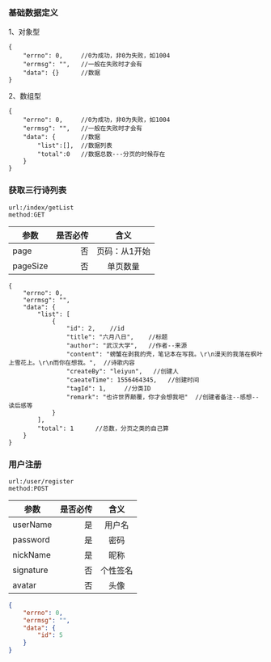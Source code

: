 
### 基础数据定义
1、对象型
```
{
    "errno": 0,     //0为成功，非0为失败，如1004
    "errmsg": "",   //一般在失败时才会有
    "data": {}      //数据
}
```
2、数组型
```
{
    "errno": 0,     //0为成功，非0为失败，如1004
    "errmsg": "",   //一般在失败时才会有
    "data": {       //数据
        "list":[],  //数据列表
        "total":0   //数据总数---分页的时候存在
    }      
}
```

### 获取三行诗列表
```
url:/index/getList
method:GET
```
| 参数        | 是否必传  |  含义  |
| --------   | -----:  | :----:  |
| page     | 否 |   页码：从1开始     |
| pageSize       |   否   |   单页数量   |
```
{
    "errno": 0,
    "errmsg": "",
    "data": {
        "list": [
            {
                "id": 2,    //id
                "title": "六月八日",    //标题
                "author": "武汉大学",   //作者--来源
                "content": "螃蟹在剥我的壳，笔记本在写我。\r\n漫天的我落在枫叶上雪花上。\r\n而你在想我。",  //诗歌内容
                "createBy": "leiyun",   //创建人
                "caeateTime": 1556464345,   //创建时间
                "tagId": 1,     //分类ID
                "remark": "也许世界颠覆，你才会想我吧"  //创建者备注--感想--读后感等
            }
        ],
        "total": 1      //总数，分页之类的自己算
    }
}
```

### 用户注册
```
url:/user/register
method:POST
```
| 参数        | 是否必传  |  含义  |
| --------   | -----:  | :----:  |
| userName     | 是 |   用户名    |
| password       |   是   |   密码   |
| nickName       |   是   |   昵称   |
| signature       |   否   |   个性签名   |
| avatar       |   否   |   头像   |
```json
{
    "errno": 0,
    "errmsg": "",
    "data": {
        "id": 5
    }
}
```
